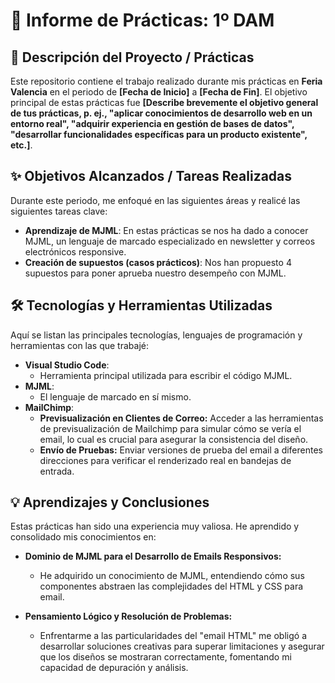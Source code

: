 # 🚀 Informe de Prácticas: 1º DAM

## 📝 Descripción del Proyecto / Prácticas

Este repositorio contiene el trabajo realizado durante mis prácticas en **Feria Valencia** en el periodo de **[Fecha de Inicio]** a **[Fecha de Fin]**. El objetivo principal de estas prácticas fue **[Describe brevemente el objetivo general de tus prácticas, p. ej., "aplicar conocimientos de desarrollo web en un entorno real", "adquirir experiencia en gestión de bases de datos", "desarrollar funcionalidades específicas para un producto existente", etc.]**.

## ✨ Objetivos Alcanzados / Tareas Realizadas

Durante este periodo, me enfoqué en las siguientes áreas y realicé las siguientes tareas clave:

* **Aprendizaje de MJML**: En estas prácticas se nos ha dado a conocer MJML, un lenguaje de marcado especializado en newsletter y correos electrónicos responsive.
* **Creación de supuestos (casos prácticos)**: Nos han propuesto 4 supuestos para poner aprueba nuestro desempeño con MJML.

## 🛠️ Tecnologías y Herramientas Utilizadas

Aquí se listan las principales tecnologías, lenguajes de programación y herramientas con las que trabajé:

* **Visual Studio Code**:
    * Herramienta principal utilizada para escribir el código MJML.
* **MJML**:
    * El lenguaje de marcado en sí mismo.
* **MailChimp**:
    * **Previsualización en Clientes de Correo:** Acceder a las herramientas de previsualización de Mailchimp para simular cómo se vería el email, lo cual es crucial para asegurar la consistencia del diseño.
    * **Envío de Pruebas:** Enviar versiones de prueba del email a diferentes direcciones para verificar el renderizado real en bandejas de entrada.

## 💡 Aprendizajes y Conclusiones

Estas prácticas han sido una experiencia muy valiosa. He aprendido y consolidado mis conocimientos en:

* **Dominio de MJML para el Desarrollo de Emails Responsivos:**

    * He adquirido un conocimiento de MJML, entendiendo cómo sus componentes abstraen las complejidades del HTML y CSS para email.
* **Pensamiento Lógico y Resolución de Problemas:**

    * Enfrentarme a las particularidades del "email HTML" me obligó a desarrollar soluciones creativas para superar limitaciones y asegurar que los diseños se mostraran correctamente, fomentando mi capacidad de depuración y análisis.